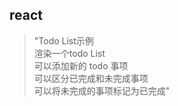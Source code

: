 ## react
> "Todo List示例  
> 渲染一个todo List  
> 可以添加新的 todo 事项  
> 可以区分已完成和未完成事项  
> 可以将未完成的事项标记为已完成"  